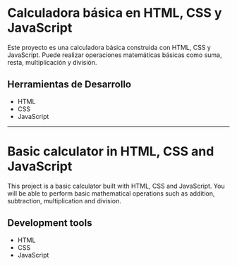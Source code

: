 # Calculadora básica en HTML, CSS y JavaScript

Este proyecto es una calculadora básica construida con HTML, CSS y JavaScript. Puede realizar operaciones matemáticas básicas como suma, resta, multiplicación y división.

## Herramientas de Desarrollo
- HTML
- CSS
- JavaScript

------------------------------

# Basic calculator in HTML, CSS and JavaScript

This project is a basic calculator built with HTML, CSS and JavaScript. You will be able to perform basic mathematical operations such as addition, subtraction, multiplication and division.

## Development tools
- HTML
- CSS
- JavaScript